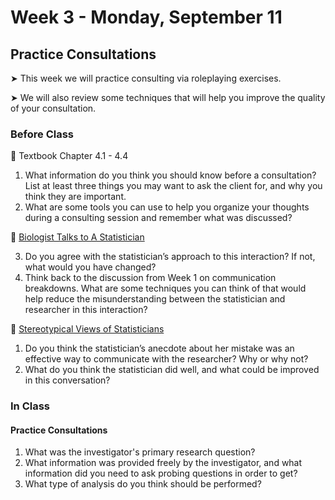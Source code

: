 # Week 3 - Monday, September 11

## Practice Consultations

&#x27A4; This week we will practice consulting via roleplaying exercises.

&#x27A4; We will also review some techniques that will help you improve the quality of your consultation.

### Before Class

📖 Textbook Chapter 4.1 - 4.4

1. What information do you think you should know before a consultation? List at least three things you may want to ask the client for, and why you think they are important.
2. What are some tools you can use to help you organize your thoughts during a consulting session and remember what was discussed? 

🎥 [Biologist Talks to A Statistician](https://www.youtube.com/watch?v=Hz1fyhVOjr4)<br />  

3. Do you agree with the statistician’s approach to this interaction? If not, what would you have changed?
4. Think back to the discussion from Week 1 on communication breakdowns. What are some techniques you can think of that would help reduce the misunderstanding between the statistician and researcher in this interaction?

🎥 [Stereotypical Views of Statisticians](https://www.youtube.com/watch?v=dx_W1Azvpf8/)<br />  

1. Do you think the statistician’s anecdote about her mistake was an effective way to communicate with the researcher? Why or why not?
2. What do you think the statistician did well, and what could be improved in this conversation?

### In Class

#### Practice Consultations

1. What was the investigator's primary research question?
2. What information was provided freely by the investigator, and what information did you need to ask probing questions in order to get?
3. What type of analysis do you think should be performed?







